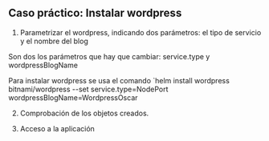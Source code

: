 ## Caso práctico: Instalar wordpress 

1. Parametrizar el wordpress, indicando dos parámetros: el tipo de servicio y el nombre del blog

Son dos los parámetros que hay que cambiar: service.type y wordpressBlogName

Para instalar wordpress se usa el comando `helm install wordpress bitnami/wordpress --set service.type=NodePort wordpressBlogName=WordpressOscar

2. Comprobación de los objetos creados.


3. Acceso a la aplicación

